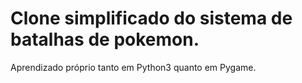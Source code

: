 # Clone simplificado do sistema de batalhas de pokemon.
Aprendizado próprio tanto em Python3 quanto em Pygame.

